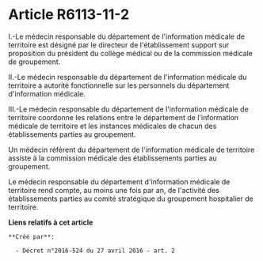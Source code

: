 # Article R6113-11-2

I.-Le médecin responsable du département de l'information médicale de territoire est désigné par le directeur de
l'établissement support sur proposition du président du collège médical ou de la commission médicale de groupement. 

II.-Le médecin responsable du département de l'information médicale du territoire a autorité fonctionnelle sur les personnels
du département d'information médicale. 

III.-Le médecin responsable du département de l'information médicale de territoire coordonne les relations entre le
département de l'information médicale de territoire et les instances médicales de chacun des établissements parties au
groupement. 

Un médecin référent du département de l'information médicale de territoire assiste à la commission médicale des
établissements parties au groupement. 

Le médecin responsable du département d'information médicale de territoire rend compte, au moins une fois par an, de
l'activité des établissements parties au comité stratégique du groupement hospitalier de territoire.

**Liens relatifs à cet article**

	**Créé par**:

	  - Décret n°2016-524 du 27 avril 2016 - art. 2
